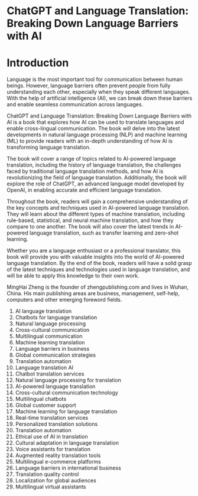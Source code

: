 # ChatGPT and Language Translation: Breaking Down Language Barriers with AI

# Introduction

Language is the most important tool for communication between human beings. However, language barriers often prevent people from fully understanding each other, especially when they speak different languages. With the help of artificial intelligence (AI), we can break down these barriers and enable seamless communication across languages.

ChatGPT and Language Translation: Breaking Down Language Barriers with AI is a book that explores how AI can be used to translate languages and enable cross-lingual communication. The book will delve into the latest developments in natural language processing (NLP) and machine learning (ML) to provide readers with an in-depth understanding of how AI is transforming language translation.

The book will cover a range of topics related to AI-powered language translation, including the history of language translation, the challenges faced by traditional language translation methods, and how AI is revolutionizing the field of language translation. Additionally, the book will explore the role of ChatGPT, an advanced language model developed by OpenAI, in enabling accurate and efficient language translation.

Throughout the book, readers will gain a comprehensive understanding of the key concepts and techniques used in AI-powered language translation. They will learn about the different types of machine translation, including rule-based, statistical, and neural machine translation, and how they compare to one another. The book will also cover the latest trends in AI-powered language translation, such as transfer learning and zero-shot learning.

Whether you are a language enthusiast or a professional translator, this book will provide you with valuable insights into the world of AI-powered language translation. By the end of the book, readers will have a solid grasp of the latest techniques and technologies used in language translation, and will be able to apply this knowledge to their own work.

MingHai Zheng is the founder of zhengpublishing.com and lives in Wuhan, China. His main publishing areas are business, management, self-help, computers and other emerging foreword fields.



1. AI language translation
2. Chatbots for language translation
3. Natural language processing
4. Cross-cultural communication
5. Multilingual communication
6. Machine learning translation
7. Language barriers in business
8. Global communication strategies
9. Translation automation
10. Language translation AI
11. Chatbot translation services
12. Natural language processing for translation
13. AI-powered language translation
14. Cross-cultural communication technology
15. Multilingual chatbots
16. Global customer support
17. Machine learning for language translation
18. Real-time translation services
19. Personalized translation solutions
20. Translation automation
21. Ethical use of AI in translation
22. Cultural adaptation in language translation
23. Voice assistants for translation
24. Augmented reality translation tools
25. Multilingual e-commerce platforms
26. Language barriers in international business
27. Translation quality control
28. Localization for global audiences
29. Multilingual virtual assistants

